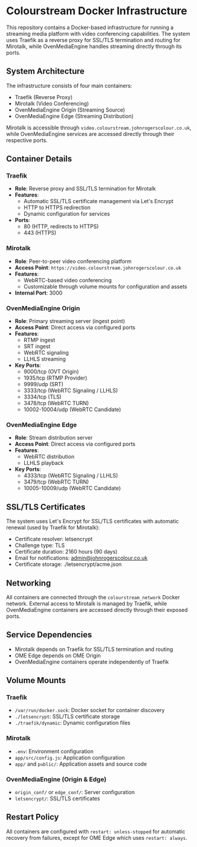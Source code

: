 # Colourstream Docker Infrastructure

This repository contains a Docker-based infrastructure for running a streaming media platform with video conferencing capabilities. The system uses Traefik as a reverse proxy for SSL/TLS termination and routing for Mirotalk, while OvenMediaEngine handles streaming directly through its ports.

## System Architecture

The infrastructure consists of four main containers:
- Traefik (Reverse Proxy)
- Mirotalk (Video Conferencing)
- OvenMediaEngine Origin (Streaming Source)
- OvenMediaEngine Edge (Streaming Distribution)

Mirotalk is accessible through `video.colourstream.johnrogerscolour.co.uk`, while OvenMediaEngine services are accessed directly through their respective ports.

## Container Details

### Traefik
- **Role**: Reverse proxy and SSL/TLS termination for Mirotalk
- **Features**:
  - Automatic SSL/TLS certificate management via Let's Encrypt
  - HTTP to HTTPS redirection
  - Dynamic configuration for services
- **Ports**:
  - 80 (HTTP, redirects to HTTPS)
  - 443 (HTTPS)

### Mirotalk
- **Role**: Peer-to-peer video conferencing platform
- **Access Point**: `https://video.colourstream.johnrogerscolour.co.uk`
- **Features**:
  - WebRTC-based video conferencing
  - Customizable through volume mounts for configuration and assets
- **Internal Port**: 3000

### OvenMediaEngine Origin
- **Role**: Primary streaming server (ingest point)
- **Access Point**: Direct access via configured ports
- **Features**:
  - RTMP ingest
  - SRT ingest
  - WebRTC signaling
  - LLHLS streaming
- **Key Ports**:
  - 9000/tcp (OVT Origin)
  - 1935/tcp (RTMP Provider)
  - 9999/udp (SRT)
  - 3333/tcp (WebRTC Signaling / LLHLS)
  - 3334/tcp (TLS)
  - 3478/tcp (WebRTC TURN)
  - 10002-10004/udp (WebRTC Candidate)

### OvenMediaEngine Edge
- **Role**: Stream distribution server
- **Access Point**: Direct access via configured ports
- **Features**:
  - WebRTC distribution
  - LLHLS playback
- **Key Ports**:
  - 4333/tcp (WebRTC Signaling / LLHLS)
  - 3479/tcp (WebRTC TURN)
  - 10005-10009/udp (WebRTC Candidate)

## SSL/TLS Certificates

The system uses Let's Encrypt for SSL/TLS certificates with automatic renewal (used by Traefik for Mirotalk):
- Certificate resolver: letsencrypt
- Challenge type: TLS
- Certificate duration: 2160 hours (90 days)
- Email for notifications: admin@johnrogerscolour.co.uk
- Certificate storage: ./letsencrypt/acme.json

## Networking

All containers are connected through the `colourstream_network` Docker network. External access to Mirotalk is managed by Traefik, while OvenMediaEngine containers are accessed directly through their exposed ports.

## Service Dependencies

- Mirotalk depends on Traefik for SSL/TLS termination and routing
- OME Edge depends on OME Origin
- OvenMediaEngine containers operate independently of Traefik

## Volume Mounts

### Traefik
- `/var/run/docker.sock`: Docker socket for container discovery
- `./letsencrypt`: SSL/TLS certificate storage
- `./traefik/dynamic`: Dynamic configuration files

### Mirotalk
- `.env`: Environment configuration
- `app/src/config.js`: Application configuration
- `app/` and `public/`: Application assets and source code

### OvenMediaEngine (Origin & Edge)
- `origin_conf/` or `edge_conf/`: Server configuration
- `letsencrypt/`: SSL/TLS certificates

## Restart Policy

All containers are configured with `restart: unless-stopped` for automatic recovery from failures, except for OME Edge which uses `restart: always`.
